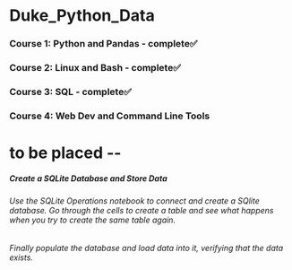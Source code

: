 # Duke_Python_Data

### Course 1: Python and Pandas - complete✅
### Course 2: Linux and Bash - complete✅
### Course 3: SQL  - complete✅
### Course 4: Web Dev and Command Line Tools



# to be placed --
##### Create a SQLite Database and Store Data
###### Use the SQLite Operations notebook to connect and create a SQlite database. Go through the cells to create a table and see what happens when you try to create the same table again.

###### Finally populate the database and load data into it, verifying that the data exists.

